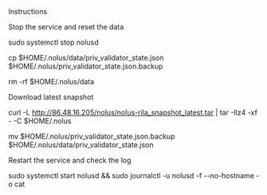 Instructions

Stop the service and reset the data



sudo systemctl stop nolusd


cp $HOME/.nolus/data/priv_validator_state.json $HOME/.nolus/priv_validator_state.json.backup


rm -rf $HOME/.nolus/data


Download latest snapshot


curl -L http://86.48.16.205/nolus/nolus-rila_snapshot_latest.tar | tar -Ilz4 -xf - -C $HOME/.nolus


mv $HOME/.nolus/priv_validator_state.json.backup $HOME/.nolus/data/priv_validator_state.json


Restart the service and check the log



sudo systemctl start nolusd && sudo journalctl -u nolusd -f --no-hostname -o cat
